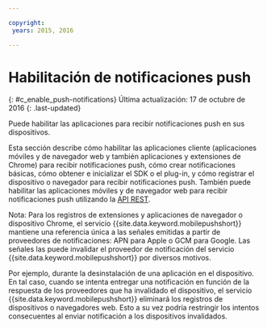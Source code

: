 ```yaml
---

copyright:
 years: 2015, 2016

---
```


# Habilitación de notificaciones push
{: #c_enable_push-notifications}
Última actualización: 17 de octubre de 2016
{: .last-updated}

Puede habilitar las aplicaciones para recibir notificaciones push en sus dispositivos.

Esta sección describe cómo habilitar las aplicaciones cliente (aplicaciones móviles y de navegador web y también aplicaciones y extensiones de Chrome) para recibir notificaciones push, cómo crear notificaciones básicas, cómo obtener e inicializar el SDK o el plug-in, y cómo registrar el dispositivo o navegador para recibir notificaciones push. También puede habilitar las aplicaciones móviles y de navegador web para recibir notificaciones push utilizando la [API REST](t_restapi.html).

Nota: Para los registros de extensiones y aplicaciones de navegador o dispositivo Chrome, el servicio {{site.data.keyword.mobilepushshort}} mantiene una referencia única a las señales emitidas a partir de proveedores de notificaciones:
APN para Apple o GCM para Google. Las señales las puede invalidar el proveedor de notificación del servicio {{site.data.keyword.mobilepushshort}} por diversos motivos. 

Por ejemplo, durante la desinstalación de una aplicación en el dispositivo. En tal caso, cuando se intenta entregar una notificación en función de la respuesta de los proveedores que ha invalidado el dispositivo, el servicio {{site.data.keyword.mobilepushshort}} eliminará los registros de dispositivos o navegadores web. Esto a su vez podría restringir los intentos consecuentes al enviar notificación a los dispositivos invalidados.

